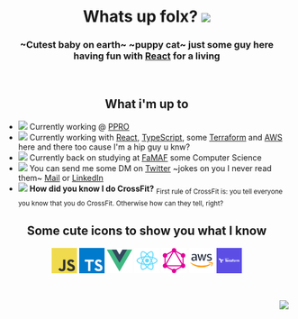 <div align="center">
  
#  Whats up folx? <img src="https://emojis.slackmojis.com/emojis/images/1712916265/92029/pedro.gif?1712916265" width="42" />
### ~Cutest baby on earth~ ~puppy cat~ just some guy here having fun with [React](https://reactjs.org) for a living 
</div>

<br />

<div align="center">


## What i'm up to

</div>

- <img src="https://emojis.slackmojis.com/emojis/images/1643514738/7421/typingcat.gif?1643514738" width="30" /> Currently working @ [PPRO](https://www.ppro.com/) 
- <img src="https://emojis.slackmojis.com/emojis/images/1643514890/9036/stonks.png?1643514890" width="30" /> Currently working with [React](https://react.dev/), [TypeScript](https://www.typescriptlang.org/), some [Terraform](https://www.terraform.io/) and [AWS](https://aws.amazon.com/) here and there too cause I'm a hip guy u knw? 
- <img src="https://emojis.slackmojis.com/emojis/images/1642170973/51205/paticksmart.png?1642170973" width="30" /> Currently back on studying at [FaMAF](https://www.famaf.unc.edu.ar/academica/grado/licenciatura-en-ciencias-de-la-computaci%C3%B3n/) some Computer Science
- <img src="https://emojis.slackmojis.com/emojis/images/1706826745/88620/eyespatq.png?1706826745" width="30" /> You can send me some DM on [Twitter](https://twitter.com/itscrisu) ~jokes on you I never read them~ [Mail](mailto:cristian.eng3@gmail.com) or [LinkedIn](https://www.linkedin.com/in/cristiandominguezl/)
- <img src="https://emojis.slackmojis.com/emojis/images/1694036005/68496/buff.png?1694036005" width="30" /> **How did you know I do CrossFit?** <sub>First rule of CrossFit is: you tell everyone you know that you do CrossFit. Otherwise how can they tell, right? </sub>

<div align="center">

## Some cute icons to show you what I know 


<code><img height="45" src="https://raw.githubusercontent.com/github/explore/80688e429a7d4ef2fca1e82350fe8e3517d3494d/topics/javascript/javascript.png"></code>
<code><img height="45" src="https://raw.githubusercontent.com/github/explore/80688e429a7d4ef2fca1e82350fe8e3517d3494d/topics/typescript/typescript.png"></code>
<code><img height="45" src="https://raw.githubusercontent.com/github/explore/80688e429a7d4ef2fca1e82350fe8e3517d3494d/topics/vue/vue.png"></code>
<code><img height="45" src="https://raw.githubusercontent.com/github/explore/80688e429a7d4ef2fca1e82350fe8e3517d3494d/topics/react/react.png"></code>
<code><img height="45" src="https://raw.githubusercontent.com/github/explore/80688e429a7d4ef2fca1e82350fe8e3517d3494d/topics/graphql/graphql.png"></code>
<code><img height="45" src="https://raw.githubusercontent.com/github/explore/80688e429a7d4ef2fca1e82350fe8e3517d3494d/topics/aws/aws.png"></code>
<code><img height="45" src="https://raw.githubusercontent.com/github/explore/80688e429a7d4ef2fca1e82350fe8e3517d3494d/topics/terraform/terraform.png"></code>
</div>

<br/>


<div align="right">
  
![](https://komarev.com/ghpvc/?username=itscrisu&style=plastic&abbreviated=true&color=0000ff&label=Is+this+useful?+I+leave+it+up+to+you+to+decide+)

</div>
